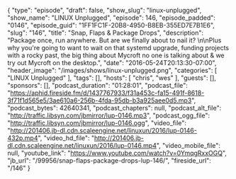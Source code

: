 {
  "type": "episode",
  "draft": false,
  "show_slug": "linux-unplugged",
  "show_name": "LINUX Unplugged",
  "episode": 146,
  "episode_padded": "0146",
  "episode_guid": "1FF1FC1F-20B8-4950-B8EB-355ED7E7B1E6",
  "slug": "146",
  "title": "Snap, Flaps & Package Drops",
  "description": "Package once, run anywhere. But are we finally about to nail it? \n\nPlus why you're going to want to wait on that systemd upgrade, funding projects with a rocky past, the big thing about Mycroft no one is talking about & we try out Mycroft on the desktop.",
  "date": "2016-05-24T20:13:30-07:00",
  "header_image": "/images/shows/linux-unplugged.png",
  "categories": [
    "LINUX Unplugged"
  ],
  "tags": [],
  "hosts": [
    "chris",
    "wes"
  ],
  "guests": [],
  "sponsors": [],
  "podcast_duration": "01:28:01",
  "podcast_file": "https://aphid.fireside.fm/d/1437767933/f31a453c-fa15-491f-8618-3f71f1d565e5/3ae610a6-256b-4fda-95db-b3a925aee0d5.mp3",
  "podcast_bytes": 42640341,
  "podcast_chapters": null,
  "podcast_alt_file": "http://traffic.libsyn.com/jbmirror/lup-0146.mp3",
  "podcast_ogg_file": "http://traffic.libsyn.com/jbmirror/lup-0146.ogg",
  "video_file": "http://201406.jb-dl.cdn.scaleengine.net/linuxun/2016/lup-0146-432p.mp4",
  "video_hd_file": "http://201406.jb-dl.cdn.scaleengine.net/linuxun/2016/lup-0146.mp4",
  "video_mobile_file": null,
  "youtube_link": "https://www.youtube.com/watch?v=0YmqgRxxOGQ",
  "jb_url": "/99956/snap-flaps-package-drops-lup-146/",
  "fireside_url": "/146"
}

